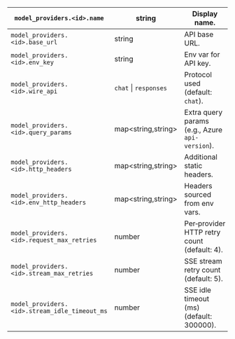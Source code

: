 | `model_providers.<id>.name`                   | string                | Display name.                                   |
| --------------------------------------------- | --------------------- | ----------------------------------------------- |
| `model_providers.<id>.base_url`               | string                | API base URL.                                   |
| `model_providers.<id>.env_key`                | string                | Env var for API key.                            |
| `model_providers.<id>.wire_api`               | `chat` \| `responses` | Protocol used (default: `chat`).                |
| `model_providers.<id>.query_params`           | map<string,string>    | Extra query params (e.g., Azure `api-version`). |
| `model_providers.<id>.http_headers`           | map<string,string>    | Additional static headers.                      |
| `model_providers.<id>.env_http_headers`       | map<string,string>    | Headers sourced from env vars.                  |
| `model_providers.<id>.request_max_retries`    | number                | Per‑provider HTTP retry count (default: 4).     |
| `model_providers.<id>.stream_max_retries`     | number                | SSE stream retry count (default: 5).            |
| `model_providers.<id>.stream_idle_timeout_ms` | number                | SSE idle timeout (ms) (default: 300000).        |
